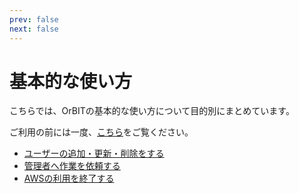 ```yaml
---
prev: false
next: false
---
```


# 基本的な使い方
こちらでは、OrBITの基本的な使い方について目的別にまとめています。

ご利用の前には一度、[こちら](/guide/aws/introduction.html)をご覧ください。


- [ユーザーの追加・更新・削除をする](/guide/aws/usecase/user-management.html)
- [管理者へ作業を依頼する](/guide/aws/usecase/request.html)
- [AWSの利用を終了する](/guide/aws/usecase/close.html)

<Footer />